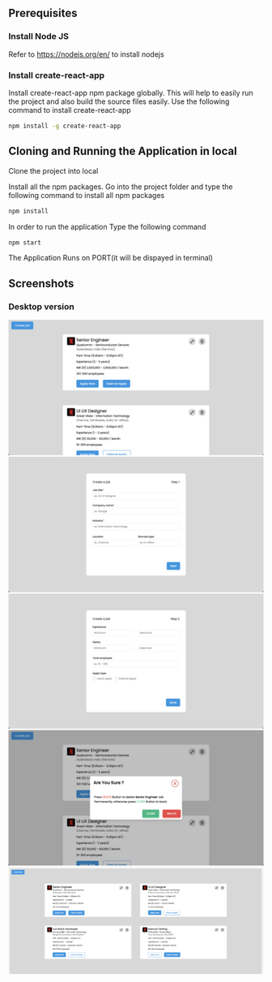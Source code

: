 ## Prerequisites

### Install Node JS

Refer to https://nodejs.org/en/ to install nodejs

### Install create-react-app

Install create-react-app npm package globally. This will help to easily run the project and also build the source files easily. Use the following command to install create-react-app

```bash
npm install -g create-react-app
```

## Cloning and Running the Application in local

Clone the project into local

Install all the npm packages. Go into the project folder and type the following command to install all npm packages

```bash
npm install
```

In order to run the application Type the following command

```bash
npm start
```

The Application Runs on PORT(it will be dispayed in terminal)

## Screenshots

### Desktop version

![1](./public/assets/screenshots/1.png)
![2](./public/assets/screenshots/2.png)
![3](./public/assets/screenshots/3.png)
![4](./public/assets/screenshots/4.png)
![5](./public/assets/screenshots/5.png)
